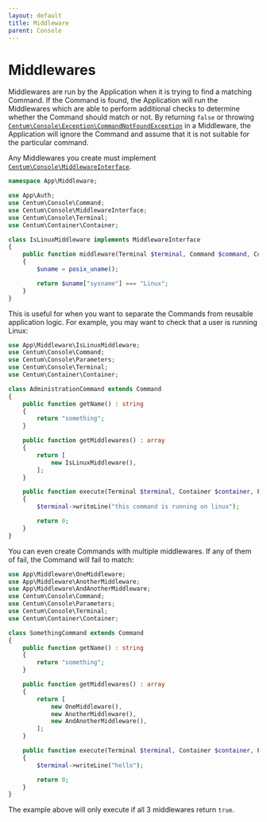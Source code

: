 ```yaml
---
layout: default
title: Middleware
parent: Console
---
```




# Middlewares

Middlewares are run by the Application when it is trying to find a matching Command.
If the Command is found, the Application will run the Middlewares which are able to perform additional checks to determine whether the Command should match or not.
By returning `false` or throwing [`Centum\Console\Exception\CommandNotFoundException`](https://github.com/SidRoberts/centum/blob/development/src/Console/Exception/CommandNotFoundException.php) in a Middleware, the Application will ignore the Command and assume that it is not suitable for the particular command.

Any Middlewares you create must implement [`Centum\Console\MiddlewareInterface`](https://github.com/SidRoberts/centum/blob/development/src/Console/MiddlewareInterface.php).

```php
namespace App\Middleware;

use App\Auth;
use Centum\Console\Command;
use Centum\Console\MiddlewareInterface;
use Centum\Console\Terminal;
use Centum\Container\Container;

class IsLinuxMiddleware implements MiddlewareInterface
{
    public function middleware(Terminal $terminal, Command $command, Container $container) : bool
    {
        $uname = posix_uname();

        return $uname["sysname"] === "Linux";
    }
}
```

This is useful for when you want to separate the Commands from reusable application logic.
For example, you may want to check that a user is running Linux:

```php
use App\Middleware\IsLinuxMiddleware;
use Centum\Console\Command;
use Centum\Console\Parameters;
use Centum\Console\Terminal;
use Centum\Container\Container;

class AdministrationCommand extends Command
{
    public function getName() : string
    {
        return "something";
    }

    public function getMiddlewares() : array
    {
        return [
            new IsLinuxMiddleware(),
        ];
    }

    public function execute(Terminal $terminal, Container $container, Parameters $parameters) : int
    {
        $terminal->writeLine("this command is running on linux");

        return 0;
    }
}
```

You can even create Commands with multiple middlewares.
If any of them of fail, the Command will fail to match:

```php
use App\Middleware\OneMiddleware;
use App\Middleware\AnotherMiddleware;
use App\Middleware\AndAnotherMiddleware;
use Centum\Console\Command;
use Centum\Console\Parameters;
use Centum\Console\Terminal;
use Centum\Container\Container;

class SomethingCommand extends Command
{
    public function getName() : string
    {
        return "something";
    }

    public function getMiddlewares() : array
    {
        return [
            new OneMiddleware(),
            new AnotherMiddleware(),
            new AndAnotherMiddleware(),
        ];
    }

    public function execute(Terminal $terminal, Container $container, Parameters $parameters) : int
    {
        $terminal->writeLine("hello");

        return 0;
    }
}
```

The example above will only execute if all 3 middlewares return `true`.
